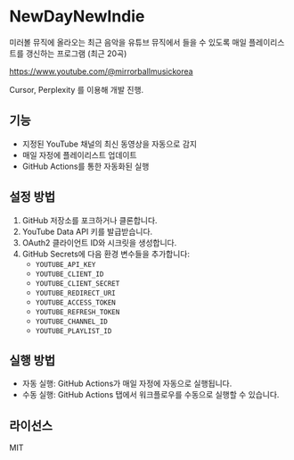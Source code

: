 # NewDayNewIndie

미러볼 뮤직에 올라오는 최근 음악을 유튜브 뮤직에서 들을 수 있도록 매일 플레이리스트를 갱신하는 프로그램 (최근 20곡)

https://www.youtube.com/@mirrorballmusickorea

Cursor, Perplexity 를 이용해 개발 진행.

## 기능
- 지정된 YouTube 채널의 최신 동영상을 자동으로 감지
- 매일 자정에 플레이리스트 업데이트
- GitHub Actions를 통한 자동화된 실행

## 설정 방법

1. GitHub 저장소를 포크하거나 클론합니다.
2. YouTube Data API 키를 발급받습니다.
3. OAuth2 클라이언트 ID와 시크릿을 생성합니다.
4. GitHub Secrets에 다음 환경 변수들을 추가합니다:
   - `YOUTUBE_API_KEY`
   - `YOUTUBE_CLIENT_ID`
   - `YOUTUBE_CLIENT_SECRET`
   - `YOUTUBE_REDIRECT_URI`
   - `YOUTUBE_ACCESS_TOKEN`
   - `YOUTUBE_REFRESH_TOKEN`
   - `YOUTUBE_CHANNEL_ID`
   - `YOUTUBE_PLAYLIST_ID`

## 실행 방법

- 자동 실행: GitHub Actions가 매일 자정에 자동으로 실행됩니다.
- 수동 실행: GitHub Actions 탭에서 워크플로우를 수동으로 실행할 수 있습니다.

## 라이선스

MIT 